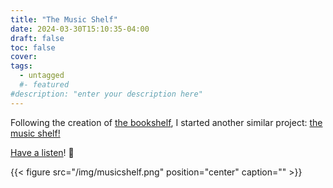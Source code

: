 ```yaml
---
title: "The Music Shelf"
date: 2024-03-30T15:10:35-04:00
draft: false
toc: false
cover:
tags:
  - untagged
  #- featured
#description: "enter your description here"
---
```


Following the creation of [the
bookshelf](/posts/2024/03/the-bookshelf/), I started another similar
project: [the music shelf!](/music)

[Have a listen](/music)! :musical_note:

{{< figure src="/img/musicshelf.png" position="center" caption="" >}}
